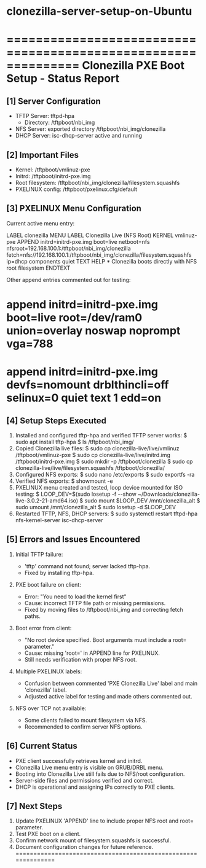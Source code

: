 # clonezilla-server-setup-on-Ubuntu

==============================================================
            Clonezilla PXE Boot Setup - Status Report
==============================================================

[1] Server Configuration
-----------------------
- TFTP Server: tftpd-hpa
  * Directory: /tftpboot/nbi_img
- NFS Server: exported directory /tftpboot/nbi_img/clonezilla
- DHCP Server: isc-dhcp-server active and running

[2] Important Files
------------------
- Kernel: /tftpboot/vmlinuz-pxe
- Initrd: /tftpboot/initrd-pxe.img
- Root filesystem: /tftpboot/nbi_img/clonezilla/filesystem.squashfs
- PXELINUX config: /tftpboot/pxelinux.cfg/default

[3] PXELINUX Menu Configuration
-------------------------------
Current active menu entry:

LABEL clonezilla
  MENU LABEL Clonezilla Live (NFS Root)
  KERNEL vmlinuz-pxe
  APPEND initrd=initrd-pxe.img boot=live netboot=nfs nfsroot=192.168.100.1:/tftpboot/nbi_img/clonezilla fetch=nfs://192.168.100.1:/tftpboot/nbi_img/clonezilla/filesystem.squashfs ip=dhcp components quiet
  TEXT HELP
    * Clonezilla boots directly with NFS root filesystem
  ENDTEXT

Other append entries commented out for testing:
# append initrd=initrd-pxe.img boot=live root=/dev/ram0 union=overlay noswap noprompt vga=788
# append initrd=initrd-pxe.img devfs=nomount drblthincli=off selinux=0 quiet text 1 edd=on

[4] Setup Steps Executed
-----------------------
1. Installed and configured tftp-hpa and verified TFTP server works:
   $ sudo apt install tftp-hpa
   $ ls /tftpboot/nbi_img/
2. Copied Clonezilla live files:
   $ sudo cp clonezilla-live/live/vmlinuz /tftpboot/vmlinuz-pxe
   $ sudo cp clonezilla-live/live/initrd.img /tftpboot/initrd-pxe.img
   $ sudo mkdir -p /tftpboot/clonezilla
   $ sudo cp clonezilla-live/live/filesystem.squashfs /tftpboot/clonezilla/
3. Configured NFS exports:
   $ sudo nano /etc/exports
   $ sudo exportfs -ra
4. Verified NFS exports:
   $ showmount -e
5. PXELINUX menu created and tested, loop device mounted for ISO testing:
   $ LOOP_DEV=$(sudo losetup -f --show ~/Downloads/clonezilla-live-3.0.2-21-amd64.iso)
   $ sudo mount $LOOP_DEV /mnt/clonezilla_alt
   $ sudo umount /mnt/clonezilla_alt
   $ sudo losetup -d $LOOP_DEV
6. Restarted TFTP, NFS, DHCP servers:
   $ sudo systemctl restart tftpd-hpa nfs-kernel-server isc-dhcp-server

[5] Errors and Issues Encountered
---------------------------------
1. Initial TFTP failure:
   - 'tftp' command not found; server lacked tftp-hpa.
   - Fixed by installing tftp-hpa.

2. PXE boot failure on client:
   - Error: "You need to load the kernel first"
   - Cause: incorrect TFTP file path or missing permissions.
   - Fixed by moving files to /tftpboot/nbi_img and correcting fetch paths.

3. Boot error from client:
   - "No root device specified. Boot arguments must include a root= parameter."
   - Cause: missing 'root=' in APPEND line for PXELINUX.
   - Still needs verification with proper NFS root.

4. Multiple PXELINUX labels:
   - Confusion between commented 'PXE Clonezilla Live' label and main 'clonezilla' label.
   - Adjusted active label for testing and made others commented out.

5. NFS over TCP not available:
   - Some clients failed to mount filesystem via NFS.
   - Recommended to confirm server NFS options.

[6] Current Status
-----------------
- PXE client successfully retrieves kernel and initrd.
- Clonezilla Live menu entry is visible on GRUB/DRBL menu.
- Booting into Clonezilla Live still fails due to NFS/root configuration.
- Server-side files and permissions verified and correct.
- DHCP is operational and assigning IPs correctly to PXE clients.

[7] Next Steps
--------------
1. Update PXELINUX 'APPEND' line to include proper NFS root and root= parameter.
2. Test PXE boot on a client.
3. Confirm network mount of filesystem.squashfs is successful.
4. Document configuration changes for future reference.
==============================================================
